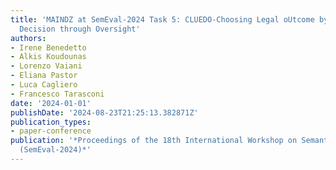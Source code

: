 ```yaml
---
title: 'MAINDZ at SemEval-2024 Task 5: CLUEDO-Choosing Legal oUtcome by Explaining
  Decision through Oversight'
authors:
- Irene Benedetto
- Alkis Koudounas
- Lorenzo Vaiani
- Eliana Pastor
- Luca Cagliero
- Francesco Tarasconi
date: '2024-01-01'
publishDate: '2024-08-23T21:25:13.382871Z'
publication_types:
- paper-conference
publication: '*Proceedings of the 18th International Workshop on Semantic Evaluation
  (SemEval-2024)*'
---
```


